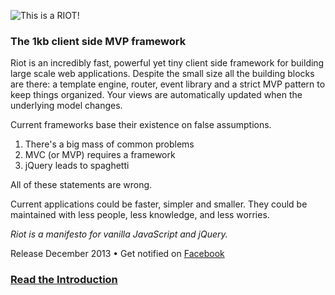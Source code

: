 
![This is a RIOT!](https://moot.it/m/img/riotjs/riot.png)

### The 1kb client side MVP framework

Riot is an incredibly fast, powerful yet tiny client side framework for building large scale web applications. Despite the small size all the building blocks are there: a template engine, router, event library and a strict MVP pattern to keep things organized. Your views are automatically updated when the underlying model changes.

Current frameworks base their existence on false assumptions.

1. There's a big mass of common problems
2. MVC (or MVP) requires a framework
3. jQuery leads to spaghetti

All of these statements are wrong.

Current applications could be faster, simpler and smaller. They could be maintained with less people, less knowledge, and less worries.

*Riot is a manifesto for vanilla JavaScript and jQuery.*

Release December 2013 &bull; Get notified on [Facebook](https://facebook.com/letsmoot)

### [Read the Introduction](https://moot.it/blog/technology/riotjs-the-1kb-mvp-framework.html)
